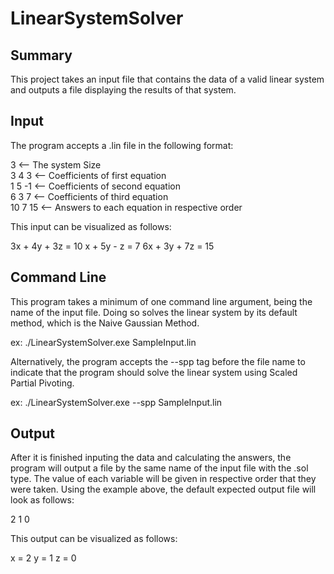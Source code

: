 # LinearSystemSolver

## Summary
This project takes an input file that contains the data of a valid linear system and outputs a file displaying the results of that system.

## Input
The program accepts a .lin file in the following format:

3        <-- The system Size <br />
3 4 3    <-- Coefficients of first equation <br />
1 5 -1   <-- Coefficients of second equation <br />
6 3 7    <-- Coefficients of third equation <br />
10 7 15  <-- Answers to each equation in respective order <br />

This input can be visualized as follows:

3x + 4y + 3z = 10
x + 5y - z = 7
6x + 3y + 7z = 15

## Command Line
This program takes a minimum of one command line argument, being the name of the input file. Doing so solves the linear system by its default method, which is the Naive Gaussian Method.

ex: ./LinearSystemSolver.exe SampleInput.lin

Alternatively, the program accepts the --spp tag before the file name to indicate that the program should solve the linear system using Scaled Partial Pivoting.

ex: ./LinearSystemSolver.exe --spp SampleInput.lin

## Output
After it is finished inputing the data and calculating the answers, the program will output a file by the same name of the input file with the .sol type. The value of each variable will be given in respective order that they were taken. Using the example above, the default expected output file will look as follows:

2 1 0

This output can be visualized as follows:

x = 2
y = 1
z = 0
